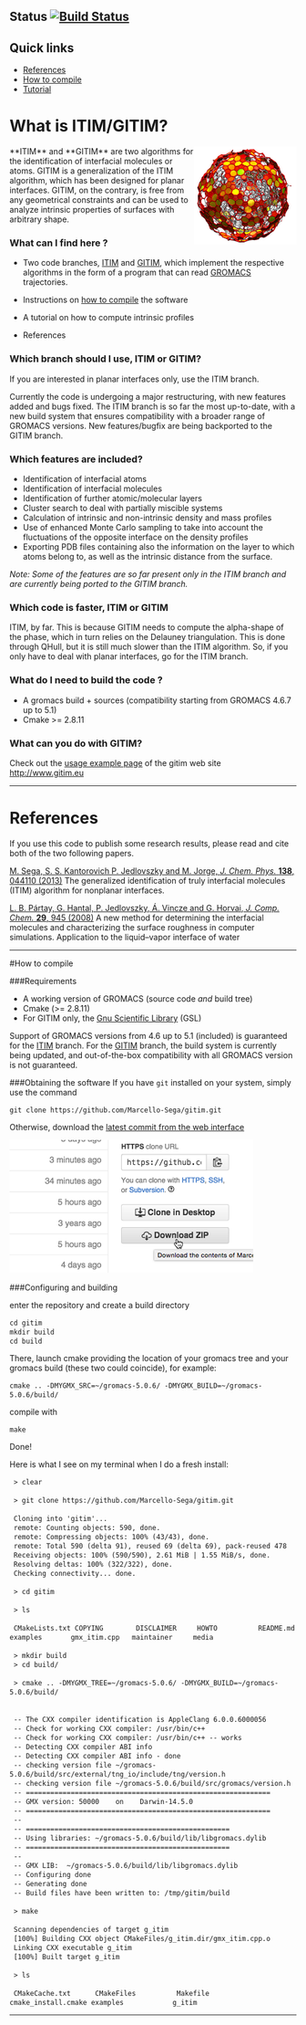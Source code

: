 ## Status [![Build Status](https://travis-ci.org/Marcello-Sega/gitim.svg?branch=ITIM)](https://travis-ci.org/Marcello-Sega/gitim) 

## Quick links
*  [References](#references)
*  [How to compile](#how-to-compile)
*  [Tutorial](http://marcello-sega.github.io/gitim/tutorial.html)

# What is ITIM/GITIM?  
<img src="https://raw.githubusercontent.com/Marcello-Sega/gitim/ITIM/media/soot1small.png" width="180" align="right" style="z-index:999;">
**ITIM** and **GITIM** are two algorithms for the identification
of interfacial molecules or atoms. GITIM is a generalization of the
ITIM algorithm, which has been designed for planar interfaces. GITIM,
on the contrary, is free from any geometrical constraints and can
be used to analyze intrinsic properties of surfaces with arbitrary
shape. 

### What can I find here ? 

* Two code branches,
[ITIM](https://github.com/Marcello-Sega/gitim/tree/ITIM) and
[GITIM](https://github.com/Marcello-Sega/gitim/tree/GITIM), which
implement the respective algorithms in the form of a program that
can read [GROMACS](http://www.gromacs.org) trajectories.

* Instructions on [how to compile](#how-to-compile) the software
 
* A tutorial on how to compute intrinsic profiles

* References

### Which branch should I use, ITIM or GITIM? 

If you are interested in planar interfaces only, use the ITIM branch.

Currently the code is undergoing a major restructuring, with new
features added and bugs fixed. The ITIM branch is so far the most
up-to-date, with a new build system that ensures compatibility with
a broader range of GROMACS versions. New features/bugfix are being
backported to the GITIM branch.

### Which features are included? 
* Identification of interfacial atoms
* Identification of interfacial molecules
* Identification of further atomic/molecular layers
* Cluster search to deal with partially miscible systems
* Calculation of intrinsic and non-intrinsic density and mass profiles
* Use of enhanced Monte Carlo sampling to take into account the fluctuations of the opposite interface on the density profiles
* Exporting PDB files containing also the information on the layer to which atoms belong to, as well as the intrinsic distance from the surface.

_Note: Some of the features are so far present only in the ITIM branch and are currently being ported to the GITIM branch._


### Which code is faster, ITIM or GITIM

ITIM, by far. This is because GITIM needs to compute the alpha-shape
of the phase, which in turn relies on the Delauney triangulation.
This is done through QHull, but it is still much slower than the
ITIM algorithm.  So, if you only have to deal with planar interfaces,
go for the ITIM branch.

### What do I need to build the code ? 

* A gromacs build + sources (compatibility starting from GROMACS 4.6.7 up to 5.1) 
* Cmake >= 2.8.11

### What can you do with GITIM?

Check out the [usage example page](http://www.gitim.eu/usage-examples) of the gitim web site http://www.gitim.eu

---------------------------

# References

If you use this code to publish some research results, please read and cite both of the two following papers.

[M. Sega, S. S. Kantorovich P. Jedlovszky and M. Jorge, _J. Chem. Phys._ **138**, 044110 (2013)](http://dx.doi.org/10.1063/1.4776196) The generalized identification of truly interfacial molecules (ITIM) algorithm for nonplanar interfaces.

[L. B. Pártay, G. Hantal, P. Jedlovszky, Á. Vincze and G. Horvai, _J. Comp. Chem._ **29**, 945 (2008)](http://dx.doi.org/10.1002/jcc.20852) A new method for determining the interfacial molecules and characterizing the surface roughness in computer simulations. Application to the liquid–vapor interface of water

-----------------

#How to compile

###Requirements
* A working version of GROMACS (source code _and_ build tree)
* Cmake (>= 2.8.11)
* For GITIM only, the [Gnu Scientific Library](http://www.gnu.org/software/gsl/) (GSL)

Support of GROMACS versions from 4.6 up to 5.1 (included) is guaranteed for the [ITIM](https://github.com/Marcello-Sega/gitim/tree/ITIM) branch.
For the [GITIM](https://github.com/Marcello-Sega/gitim/tree/GITIM)
branch, the build system is currently being updated, and out-of-the-box
compatibility with all GROMACS version is not guaranteed.

###Obtaining the software
If you have `git` installed on your system, simply use the command

    git clone https://github.com/Marcello-Sega/gitim.git

Otherwise, download the [latest commit from the web interface](https://github.com/Marcello-Sega/gitim)

![snapshot](https://raw.githubusercontent.com/Marcello-Sega/gitim/ITIM/media/git-clone.png)

###Configuring and building

enter the repository and create a build directory
  
    cd gitim  
    mkdir build
    cd build

There, launch cmake providing the location of your gromacs tree
and your gromacs build (these two could coincide), for example:

    cmake .. -DMYGMX_SRC=~/gromacs-5.0.6/ -DMYGMX_BUILD=~/gromacs-5.0.6/build/

compile with 
   
    make

Done!

Here is what I see on my terminal when I do a fresh install:

     > clear

     > git clone https://github.com/Marcello-Sega/gitim.git

     Cloning into 'gitim'...
     remote: Counting objects: 590, done.
     remote: Compressing objects: 100% (43/43), done.
     remote: Total 590 (delta 91), reused 69 (delta 69), pack-reused 478
     Receiving objects: 100% (590/590), 2.61 MiB | 1.55 MiB/s, done.
     Resolving deltas: 100% (322/322), done.
     Checking connectivity... done.

     > cd gitim

     > ls

     CMakeLists.txt COPYING        DISCLAIMER     HOWTO          README.md      examples       gmx_itim.cpp   maintainer     media

     > mkdir build
     > cd build/

     > cmake .. -DMYGMX_TREE=~/gromacs-5.0.6/ -DMYGMX_BUILD=~/gromacs-5.0.6/build/


     -- The CXX compiler identification is AppleClang 6.0.0.6000056
     -- Check for working CXX compiler: /usr/bin/c++
     -- Check for working CXX compiler: /usr/bin/c++ -- works
     -- Detecting CXX compiler ABI info
     -- Detecting CXX compiler ABI info - done
     -- checking version file ~/gromacs-5.0.6/build/src/external/tng_io/include/tng/version.h
     -- checking version file ~/gromacs-5.0.6/build/src/gromacs/version.h
     -- ============================================================
     -- GMX version: 50000    on    Darwin-14.5.0   
     -- ============================================================
     -- 
     -- ==================================================
     -- Using libraries: ~/gromacs-5.0.6/build/lib/libgromacs.dylib 
     -- ==================================================
     -- 
     -- GMX LIB:  ~/gromacs-5.0.6/build/lib/libgromacs.dylib
     -- Configuring done
     -- Generating done
     -- Build files have been written to: /tmp/gitim/build

     > make

     Scanning dependencies of target g_itim
     [100%] Building CXX object CMakeFiles/g_itim.dir/gmx_itim.cpp.o
     Linking CXX executable g_itim
     [100%] Built target g_itim

     > ls

     CMakeCache.txt      CMakeFiles          Makefile            cmake_install.cmake examples            g_itim

---------------------------



